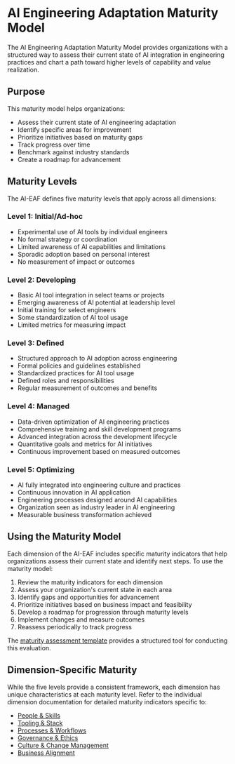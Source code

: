 # AI Engineering Adaptation Maturity Model

The AI Engineering Adaptation Maturity Model provides organizations with a structured way to assess their current state of AI integration in engineering practices and chart a path toward higher levels of capability and value realization.

## Purpose

This maturity model helps organizations:
- Assess their current state of AI engineering adaptation
- Identify specific areas for improvement
- Prioritize initiatives based on maturity gaps
- Track progress over time
- Benchmark against industry standards
- Create a roadmap for advancement

## Maturity Levels

The AI-EAF defines five maturity levels that apply across all dimensions:

### Level 1: Initial/Ad-hoc
- Experimental use of AI tools by individual engineers
- No formal strategy or coordination
- Limited awareness of AI capabilities and limitations
- Sporadic adoption based on personal interest
- No measurement of impact or outcomes

### Level 2: Developing
- Basic AI tool integration in select teams or projects
- Emerging awareness of AI potential at leadership level
- Initial training for select engineers
- Some standardization of AI tool usage
- Limited metrics for measuring impact

### Level 3: Defined
- Structured approach to AI adoption across engineering
- Formal policies and guidelines established
- Standardized practices for AI tool usage
- Defined roles and responsibilities
- Regular measurement of outcomes and benefits

### Level 4: Managed
- Data-driven optimization of AI engineering practices
- Comprehensive training and skill development programs
- Advanced integration across the development lifecycle
- Quantitative goals and metrics for AI initiatives
- Continuous improvement based on measured outcomes

### Level 5: Optimizing
- AI fully integrated into engineering culture and practices
- Continuous innovation in AI application
- Engineering processes designed around AI capabilities
- Organization seen as industry leader in AI engineering
- Measurable business transformation achieved

## Using the Maturity Model

Each dimension of the AI-EAF includes specific maturity indicators that help organizations assess their current state and identify next steps. To use the maturity model:

1. Review the maturity indicators for each dimension
2. Assess your organization's current state in each area
3. Identify gaps and opportunities for advancement
4. Prioritize initiatives based on business impact and feasibility
5. Develop a roadmap for progression through maturity levels
6. Implement changes and measure outcomes
7. Reassess periodically to track progress

The [maturity assessment template](/templates/maturity-assessment-template.md) provides a structured tool for conducting this evaluation.

## Dimension-Specific Maturity

While the five levels provide a consistent framework, each dimension has unique characteristics at each maturity level. Refer to the individual dimension documentation for detailed maturity indicators specific to:

- [People & Skills](/dimensions/people-skills.md)
- [Tooling & Stack](/dimensions/tooling-stack.md)
- [Processes & Workflows](/dimensions/processes-workflows.md)
- [Governance & Ethics](/dimensions/governance-ethics.md)
- [Culture & Change Management](/dimensions/culture-change.md)
- [Business Alignment](/dimensions/business-alignment.md)
